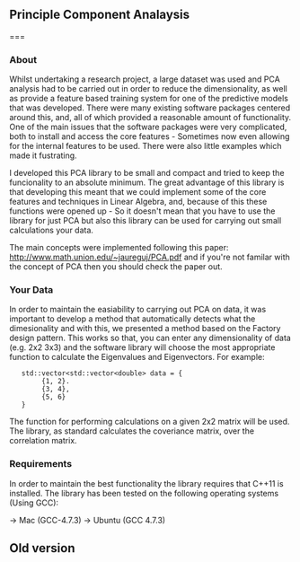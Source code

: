 ## Principle Component Analaysis
===
### About
Whilst undertaking a research project, a large dataset was used and PCA analysis had to be carried out
in order to reduce the dimensionality, as well as provide a feature based training system for one of
the predictive models that was developed. There were many existing software packages centered around this,
and, all of which provided a reasonable amount of functionality. One of the main issues that the software
packages were very complicated, both to install and access the core features - Sometimes now even allowing
for the internal features to be used. There were also little examples which made it fustrating.

I developed this PCA library to be small and compact and tried to keep the funcionality to an absolute minimum.
The great advantage of this library is that developing this meant that we could implement some of the core features
and techniques in Linear Algebra, and, because of this these functions were opened up - So it doesn't mean that you
have to use the library for just PCA but also this library can be used for carrying out small calculations your data.

The main concepts were implemented following this paper: http://www.math.union.edu/~jaureguj/PCA.pdf and if you're not familar with the concept of PCA then you should check the paper out.

### Your Data
In order to maintain the easiability to carrying out PCA on data, it was important to develop a method that automatically
detects what the dimesionality and with this, we presented a method based on the Factory design pattern. This works so that,
you can enter any dimensionality of data (e.g. 2x2 3x3) and the software library will choose the most appropriate
function to calculate the Eigenvalues and Eigenvectors. For example:

```
   std::vector<std::vector<double> data = {
        {1, 2}.
        {3, 4},
        {5, 6}
   }
```
The function for performing calculations on a given 2x2 matrix will be used. The library, as standard calculates the coveriance matrix, over the correlation matrix.

### Requirements
In order to maintain the best functionality the library requires that C++11 is installed. The library has been tested
on the following operating systems (Using GCC):

-> Mac (GCC-4.7.3)
-> Ubuntu (GCC 4.7.3)


## Old version 
